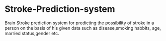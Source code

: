 # Stroke-Prediction-system
Brain Stroke prediction system for predicting the possibility of stroke in a person on the basis of his given data such as disease,smoking habbits, age, married status,gender etc.
